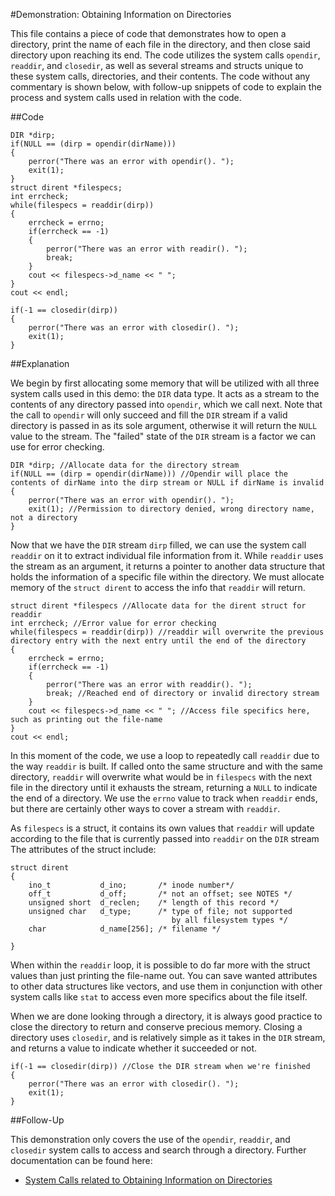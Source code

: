 #Demonstration: Obtaining Information on Directories

This file contains a piece of code that demonstrates how to open a directory, print the name of each file in the directory, and then close said directory upon reaching its end. The code utilizes the system calls `opendir`, `readdir`, and `closedir`, as well as several streams and structs unique to these system calls, directories, and their contents. The code without any commentary is shown below, with follow-up snippets of code to explain the process and system calls used in relation with the code.

##Code

```
DIR *dirp;
if(NULL == (dirp = opendir(dirName)))
{
	perror("There was an error with opendir(). ");
	exit(1);
}
struct dirent *filespecs;
int errcheck;
while(filespecs = readdir(dirp))
{
	errcheck = errno;
	if(errcheck == -1)
	{
		perror("There was an error with readir(). ");
		break;
	}
	cout << filespecs->d_name << " ";
}
cout << endl;

if(-1 == closedir(dirp))
{
	perror("There was an error with closedir(). ");
	exit(1);
}
```

##Explanation

We begin by first allocating some memory that will be utilized with all three system calls used in this demo: the `DIR` data type. It acts as a stream to the contents of any directory passed into `opendir`, which we call next. Note that the call to `opendir` will only succeed and fill the `DIR` stream if a valid directory is passed in as its sole argument, otherwise it will return the `NULL` value to the stream. The "failed" state of the `DIR` stream is a factor we can use for error checking.

```
DIR *dirp; //Allocate data for the directory stream
if(NULL == (dirp = opendir(dirName))) //Opendir will place the contents of dirName into the dirp stream or NULL if dirName is invalid
{
	perror("There was an error with opendir(). ");
	exit(1); //Permission to directory denied, wrong directory name, not a directory
}
```

Now that we have the `DIR` stream `dirp` filled, we can use the system call `readdir` on it to extract individual file information from it. While `readdir` uses the stream as an argument, it returns a pointer to another data structure that holds the information of a specific file within the directory. We must allocate memory of the `struct dirent` to access the info that `readdir` will return.

```
struct dirent *filespecs //Allocate data for the dirent struct for readdir
int errcheck; //Error value for error checking
while(filespecs = readdir(dirp)) //readdir will overwrite the previous directory entry with the next entry until the end of the directory
{
	errcheck = errno; 
	if(errcheck == -1)
	{
		perror("There was an error with readdir(). ");
		break; //Reached end of directory or invalid directory stream
	}
	cout << filespecs->d_name << " "; //Access file specifics here, such as printing out the file-name
}
cout << endl;
```

In this moment of the code, we use a loop to repeatedly call `readdir` due to the way `readdir` is built. If called onto the same structure and with the same directory, `readdir` will overwrite what would be in `filespecs` with the next file in the directory until it exhausts the stream, returning a `NULL` to indicate the end of a directory. We use the `errno` value to track when `readdir` ends, but there are certainly other ways to cover a stream with `readdir`.

As `filespecs` is a struct, it contains its own values that `readdir` will update according to the file that is currently passed into `readdir` on the `DIR` stream The attributes of the struct include:

```
struct dirent
{
	ino_t			d_ino;		 /* inode number*/
	off_t			d_off;		 /* not an offset; see NOTES */
	unsigned short	d_reclen;	 /* length of this record */
	unsigned char	d_type;		 /* type of file; not supported
								    by all filesystem types */
	char			d_name[256]; /* filename */

}
```

When within the `readdir` loop, it is possible to do far more with the struct values than just printing the file-name out. You can save wanted attributes to other data structures like vectors, and use them in conjunction with other system calls like `stat` to access even more specifics about the file itself.

When we are done looking through a directory, it is always good practice to close the directory to return and conserve precious memory. Closing a directory uses `closedir`, and is relatively simple as it takes in the `DIR` stream, and returns a value to indicate whether it succeeded or not.

```
if(-1 == closedir(dirp)) //Close the DIR stream when we're finished
{
	perror("There was an error with closedir(). ");
	exit(1);
}
```

##Follow-Up

This demonstration only covers the use of the `opendir`, `readdir`, and `closedir` system calls to access and search through a directory. Further documentation can be found here:
* [System Calls related to Obtaining Information on Directories](./dir.md)

